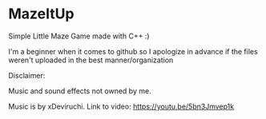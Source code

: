 # MazeItUp
Simple Little Maze Game made with C++ :)

I'm a beginner when it comes to github so I apologize in advance if the files weren't uploaded in the best manner/organization


Disclaimer:

Music and sound effects not owned by me.

Music is by xDeviruchi. Link to video:
https://youtu.be/5bn3Jmvep1k
